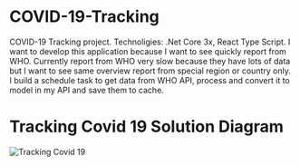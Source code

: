 
# COVID-19-Tracking
COVID-19 Tracking project. Technoligies: .Net Core 3x, React Type Script.
I want to develop this application because I want to see quickly report from WHO. Currently report from WHO very slow because they have lots of data but I want to see same overview report from special region or country only. I build a schedule task to get data from WHO API, process and convert it to model in my API and save them to cache. 

# Tracking Covid 19 Solution Diagram

![Tracking Covid 19](https://user-images.githubusercontent.com/7054426/131284485-2d65b2aa-4a73-44dd-a290-173761ba9b39.jpg)





